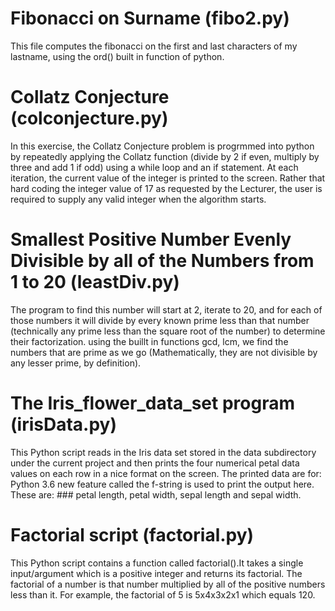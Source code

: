 # Fibonacci on Surname (fibo2.py)
This file computes the fibonacci on the first and last characters of my lastname, using the ord() built in function of python.

# Collatz Conjecture (colconjecture.py)
In this exercise, the Collatz Conjecture problem is progrmmed into python by repeatedly applying the Collatz function (divide by 2 if even, multiply by three and add 1 if odd) using a while loop and an if statement. At each iteration, the current value of the integer is printed to the screen. Rather that hard coding the integer value of 17 as requested by the Lecturer, the user is required to supply any valid integer when the algorithm starts.

# Smallest Positive Number Evenly Divisible by all of the Numbers from 1 to 20 (leastDiv.py)
The program to find this number will start at 2, iterate to 20, and for each of those numbers it will divide by every 
known prime less than that number (technically any prime less than the square root of the number) to determine their factorization. using the buillt in functions gcd, lcm, we find the numbers that are prime as we go (Mathematically, they are not divisible by any lesser prime, by definition).

# The Iris_flower_data_set program (irisData.py)
This Python script reads in the Iris data set stored in the data subdirectory under the current project and then prints the four numerical petal data values on each row in a nice format on the screen. The printed data are for: Python 3.6 new feature called the f-string is used to print the output here. These are: ### petal length, petal width, sepal length and sepal width. 

# Factorial script (factorial.py)
This Python script contains a function called factorial().It takes a single input/argument which is a positive integer and returns its factorial. The factorial of a number is that number multiplied by all of the positive numbers less than it. For example, the factorial of 5 is 5x4x3x2x1 which equals 120.

